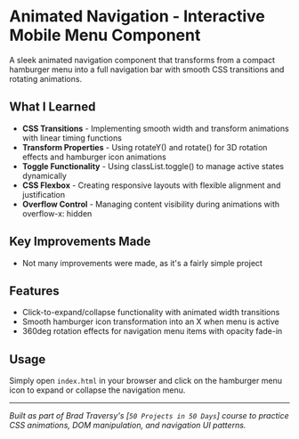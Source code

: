 # Animated Navigation - Interactive Mobile Menu Component

A sleek animated navigation component that transforms from a compact hamburger menu into a full navigation bar with smooth CSS transitions and rotating animations.

## What I Learned

- **CSS Transitions** - Implementing smooth width and transform animations with linear timing functions
- **Transform Properties** - Using rotateY() and rotate() for 3D rotation effects and hamburger icon animations
- **Toggle Functionality** - Using classList.toggle() to manage active states dynamically
- **CSS Flexbox** - Creating responsive layouts with flexible alignment and justification
- **Overflow Control** - Managing content visibility during animations with overflow-x: hidden

## Key Improvements Made

- Not many improvements were made, as it's a fairly simple project

## Features

- Click-to-expand/collapse functionality with animated width transitions
- Smooth hamburger icon transformation into an X when menu is active
- 360deg rotation effects for navigation menu items with opacity fade-in

## Usage

Simply open `index.html` in your browser and click on the hamburger menu icon to expand or collapse the navigation menu.

---

*Built as part of Brad Traversy's [`50 Projects in 50 Days`] course to practice CSS animations, DOM manipulation, and navigation UI patterns.*